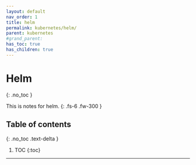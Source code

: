```yaml
---
layout: default
nav_order: 1
title: helm
permalink: kubernetes/helm/
parent: kubernetes
#grand_parent: 
has_toc: true
has_children: true
---
```


# Helm
{: .no_toc }

This is notes for helm.
{: .fs-6 .fw-300 }

## Table of contents
{: .no_toc .text-delta }

1. TOC
{:toc}

---
